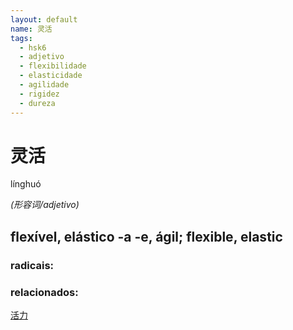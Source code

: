 ```yaml
--- 
layout: default
name: 灵活 
tags: 
  - hsk6
  - adjetivo
  - flexibilidade
  - elasticidade
  - agilidade
  - rigidez
  - dureza
--- 
```

# 灵活 
línghuó  
 
*(形容词/adjetivo)*  
## flexível, elástico -a -e, ágil; flexible, elastic 
### radicais: 
### relacionados: 
[活力](/zhengshidu/hsk5/活力)  
